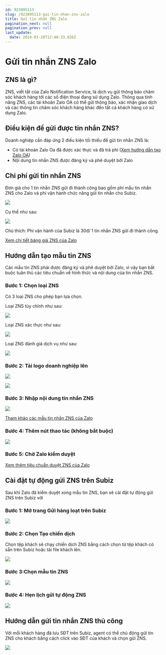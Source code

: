 ```yaml
---
id: 923895113
slug: /923895113-gui-tin-nhan-zns-zalo
title: Gửi tin nhắn ZNS Zalo
pagination_next: null
pagination_prev: null
last_update:
  date: 2024-03-28T12:48:33.026Z
---
```


# Gửi tin nhắn ZNS Zalo

## ZNS là gì?


ZNS, viết tắt của Zalo Notification Service, là dịch vụ gửi thông báo chăm sóc khách hàng tới các số điện thoại đang sử dụng Zalo. Thông qua tính năng ZNS, các tài khoản Zalo OA có thể gửi thông báo, xác nhận giao dịch và các thông tin chăm sóc khách hàng khác đến tất cả khách hàng có sử dụng Zalo.
## Điều kiện để gửi được tin nhắn ZNS?


Doanh nghiệp cần đáp ứng 2 điều kiện tối thiểu để gửi tin nhắn ZNS là:

- Có tài khoản Zalo Oa đã được xác thực và đã trả phí ([Xem hướng dẫn tạo Zalo OA](https://oa.zalo.me/home/documents/guides/khoi-tao-zalo-official-account_61))
- Nội dung tin nhắn ZNS được đăng ký và phê duyệt bởi Zalo
## Chi phí gửi tin nhắn ZNS


Đơn giá cho 1 tin nhắn ZNS gửi đi thành công bao gồm phí mẫu tin nhắn ZNS cho Zalo và phí vận hành chức năng gửi tin nhắn cho Subiz.




![](https://vcdn.subiz-cdn.com/file/4617cb023feb0e5bc1dbacacbfebc2df7111407a6cd90c0bd4fc194789f3adb6_acpxkgumifuoofoosble)


Cụ thể như sau:


![](https://vcdn.subiz-cdn.com/file/674dbb629e1a0c0e4e312d554c5895c544d57df4806a7e016f5bec0c8ef29a8a_acpxkgumifuoofoosble)


Chú thích: Phí vận hành của Subiz là 30đ/ 1 tin nhắn ZNS gửi đi thành công.



[Xem chi tiết bảng giá ZNS của Zalo](https://zalo.cloud/zns/pricing#block_table)
## Hướng dẫn tạo mẫu tin ZNS


Các mẫu tin ZNS phải được đăng ký và phê duyệt bởi Zalo, vì vậy bạn bắt buộc tuân thủ các tiêu chuẩn về hình thức và nội dung của tin nhắn ZNS.
### Bước 1: Chọn loại ZNS


Có 3 loại ZNS cho phép bạn lựa chọn.



Loại ZNS tùy chỉnh như sau:




![](https://vcdn.subiz-cdn.com/file/ace2305eff200043c3914fbd72489d23d942800a5acf6fe72667e78a1091c29c_acpxkgumifuoofoosble)




Loại ZNS xác thực như sau:


![](https://vcdn.subiz-cdn.com/file/c6b00b0456e6fc7d2f806f0a6bd3c112e86a99e1f999267b10cc2679ac6c5220_acpxkgumifuoofoosble)




Loại ZNS đánh giá dịch vụ như sau: 


![](https://vcdn.subiz-cdn.com/file/29d920031088fb26c50e8d6b43d4479fee7dd9362dce0a61349bedcda4a2a820_acpxkgumifuoofoosble)



### Bước 2: Tải logo doanh nghiệp lên



![](https://vcdn.subiz-cdn.com/file/bc0451521685f0dee063300cae7e6a7fdfef4ae285fc2d56ad8df874bbfcefe6_acpxkgumifuoofoosble)



![](https://vcdn.subiz-cdn.com/file/23947708bd165aaabbfa205a6d4b19b41fcb4b0cc081977fb4c1687f6d7a6210_acpxkgumifuoofoosble)

### Bước 3: Nhập nội dung tin nhắn ZNS



![](https://vcdn.subiz-cdn.com/file/761ed284b9c89c52c189cb2effa48885ec8782b0b85eed0f288387e6b2d30f42_acpxkgumifuoofoosble)


[Tham khảo các mẫu tin nhắn ZNS của Zalo](https://zalo.cloud/blog/thiet-lap-muc-dich-gui-khi-tao-mau-zns/erug88djjgrd9r7zzj)
### Bước 4: Thêm nút thao tác (không bắt buộc)



![](https://vcdn.subiz-cdn.com/file/43e1678d2fc34dcc18298b118b3d7ac81b0300f2d90c9c0a91a71aaf8b31665a_acpxkgumifuoofoosble)



### Bước 5: Chờ Zalo kiểm duyệt


[Xem thêm tiêu chuẩn duyệt ZNS của Zalo](https://zalo.cloud/blog/tim-hieu-ve-tieu-chuan-phe-duyet-zns-cua-zalo/8buj7g4n8kenb9jv8j)
## Cài đặt tự động gửi ZNS trên Subiz


Sau khi Zalo đã kiểm duyệt xong mẫu tin ZNS, bạn sẽ cài đặt tự động gửi ZNS trên Subiz với 
### Bước 1: Mở trang Gửi hàng loạt trên Subiz



![](https://vcdn.subiz-cdn.com/file/2df7987d1d25ed0725496a17c29a23d9d85f4ec9d01cee07bd71fdd1e4221309_acpxkgumifuoofoosble)



### Bước 2: Chọn Tạo chiến dịch


Chọn tệp khách sẽ chạy chiến dịch ZNS bằng cách chọn từ tệp khách có sẵn trên Subiz hoặc tải file khách lên.


![](https://vcdn.subiz-cdn.com/file/435347d95bca406f14d9cbe87bcbd38e6b6c424927b07b1df3f507975464ce8e_acpxkgumifuoofoosble)

### Bước 3:Chọn mẫu tin ZNS



![](https://vcdn.subiz-cdn.com/file/7f7349e5cca3f773a9d820821e87fb5510c9a8804740d4f339f7c9d37b7b36fb_acpxkgumifuoofoosble)



### Bước 4: Hẹn lịch gửi tự động ZNS



![](https://vcdn.subiz-cdn.com/file/6beae8b1c520e76228c2e8e474944541570adfc44d40e32d5610bf576b334151_acpxkgumifuoofoosble)



## Hướng dẫn gửi tin nhắn ZNS thủ công


Với mỗi khách hàng đã lưu SĐT trên Subiz, agent có thể chủ động gửi tin ZNS cho khách bằng cách click vào SĐT của khách và chọn gửi ZNS.


![](https://vcdn.subiz-cdn.com/file/7db853c23d9169c4860caf2de4054c923844a218658ba9dc92314f01e0544ebe_acpxkgumifuoofoosble)
